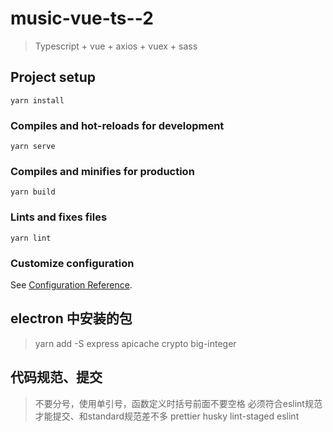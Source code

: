 # music-vue-ts--2

> Typescript + vue + axios + vuex + sass 

## Project setup
```
yarn install
```

### Compiles and hot-reloads for development
```
yarn serve
```

### Compiles and minifies for production
```
yarn build
```

### Lints and fixes files
```
yarn lint
```

### Customize configuration
See [Configuration Reference](https://cli.vuejs.org/config/).


## electron 中安装的包
> yarn add -S express apicache crypto big-integer

## 代码规范、提交
> 不要分号，使用单引号，函数定义时括号前面不要空格
> 必须符合eslint规范才能提交、和standard规范差不多
> prettier husky lint-staged eslint
